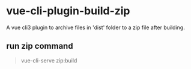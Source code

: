 # vue-cli-plugin-build-zip
A vue cli3 plugin to archive files in 'dist' folder to a zip file after building. 

## run zip command
> vue-cli-serve zip:build